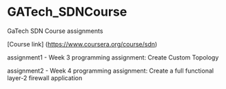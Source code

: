 GATech_SDNCourse
================

GaTech SDN Course assignments

[Course link] (https://www.coursera.org/course/sdn)

assignment1 - Week 3 programming assignment: Create Custom Topology

assignment2 - Week 4 programming assignment: Create a full functional layer-2 firewall application
